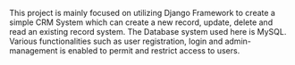 This project is mainly focused on utilizing Django Framework to create a simple CRM System which can create a new record, update, delete and read an existing record system.
The Database system used here is MySQL. Various functionalities such as user registration, login and admin-management is enabled to permit and restrict access to users.
